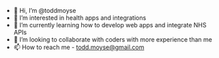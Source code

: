 - 👋 Hi, I’m @toddmoyse
- 👀 I’m interested in health apps and integrations
- 🌱 I’m currently learning how to develop web apps and integrate NHS APIs
- 💞️ I’m looking to collaborate with coders with more experience than me 
- 📫 How to reach me - todd.moyse@gmail.com

<!---
toddmoyse/toddmoyse is a ✨ special ✨ repository because its `README.md` (this file) appears on your GitHub profile.
You can click the Preview link to take a look at your changes.
--->
